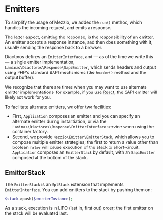 # Emitters

To simplify the usage of Mezzio, we added the `run()` method, which handles
the incoming request, and emits a response.

The latter aspect, emitting the response, is the responsibility of an
[emitter](https://github.com/laminas/laminas-diactoros/blob/master/doc/book/emitting-responses.md).
An emitter accepts a response instance, and then does something with it, usually
sending the response back to a browser.

Diactoros defines an `EmitterInterface`, and — as of the time we write this — a
single emitter implementation, `Laminas\Diactoros\Response\SapiEmitter`, which
sends headers and output using PHP's standard SAPI mechanisms (the `header()`
method and the output buffer).

We recognize that there are times when you may want to use alternate emitter
implementations; for example, if you use [React](http://reactphp.org), the SAPI
emitter will likely not work for you.

To facilitate alternate emitters, we offer two facilities:

- First, `Application` composes an emitter, and you can specify an alternate
  emitter during instantiation, or via the `Laminas\Diactoros\Response\EmitterInterface`
  service when using the container factory.
- Second, we provide `Mezzio\Emitter\EmitterStack`, which allows you to
  compose multiple emitter strategies; the first to return a value other than
  boolean `false` will cause execution of the stack to short-circuit.
  `Application` composes an `EmitterStack` by default, with an `SapiEmitter`
  composed at the bottom of the stack.

## EmitterStack

The `EmitterStack` is an `SplStack` extension that implements
`EmitterInterface`. You can add emitters to the stack by pushing them on:

```php
$stack->push($emitterInstance);
```

As a stack, execution is in LIFO (last in, first out) order; the first emitter
on the stack will be evaluated last.
